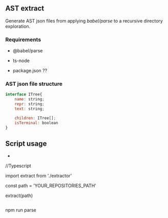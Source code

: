 ## AST extract

Generate AST json files from applying *babel/parse* to a recursive directory exploration.

### Requirements
- @babel/parse
- ts-node

- package.json ??


### AST json file structure

```js
interface ITree{
    name: string;
    repr: string;
    text: string;

    children: ITree[];
    isTerminal: boolean
}
```

## Script usage



- ```js
//Typescript

import extract from './extractor'

const path = 'YOUR_REPOSITORIES_PATH'

extract(path)

```

```
npm run parse
```